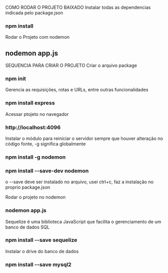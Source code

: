 COMO RODAR O PROJETO BAIXADO
Instalar todas as dependencias indicada pelo package.json
### npm install

Rodar o Projeto com nodemon
## nodemon app.js

SEQUENCIA PARA CRIAR O PROJETO
Criar o arquivo package
### npm init

Gerencia as requisições, rotas e URLs, entre outras funcionalidades
### npm install express

Acessar ptojeto no navegador
### http://localhost:4096

Instalar o módulo para reiniciar o servidor sempre que houver alteração no código fonte, -g significa globalmente

### npm install -g nodemon
### npm install --save-dev nodemon

o --save deve ser instalado no arquivo, usei ctrl+c, faz a instalação no proprio package.json

Rodar o projeto no nodemon
### nodemon app.js

Sequelize é uma biblioteca JavaScript que facilita o gerenciamento de um banco de dados SQL
### npm install --save sequelize

Instalar o drive do banco de dados
### npm install --save mysql2
